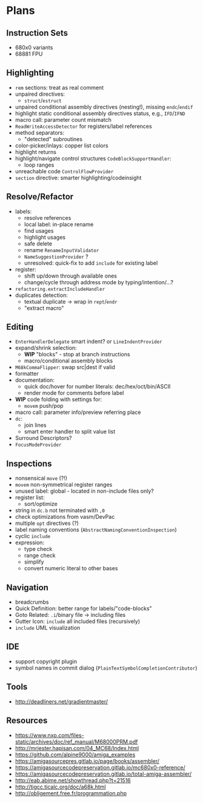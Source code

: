 # Plans

## Instruction Sets

* 680x0 variants
* 68881 FPU

## Highlighting

- `rem` sections: treat as real comment
- unpaired directives:
  - `struct`/`estruct`
- unpaired conditional assembly directives (nesting!), missing `endc`/`endif`
- highlight static conditional assembly directives status, e.g., `IFD`/`IFND`
- macro call: parameter count mismatch
- `ReadWriteAccessDetector` for registers/label references
- method separators:
  - "detected" subroutines
- color-picker/inlays: copper list colors
- highlight returns
- highlight/navigate control structures `CodeBlockSupportHandler`:
  - loop ranges
- unreachable code `ControlFlowProvider`
- `section` directive: smarter highlighting/codeinsight

## Resolve/Refactor

- labels:
  - resolve references
  - local label: in-place rename
  - find usages
  - highlight usages
  - safe delete
  - rename `RenameInputValidator`
  - `NameSuggestionProvider` ?  
  - unresolved: quick-fix to add `include` for existing label
- register:
  - shift up/down through available ones
  - change/cycle through address mode by typing/intention/...?
- `refactoring.extractIncludeHandler`
- duplicates detection:
  - textual duplicate -> wrap in `rept`/`endr`
  - "extract macro"

## Editing

- `EnterHandlerDelegate` smart indent? or `LineIndentProvider`
- expand/shrink selection:
  - **WIP** "blocks" - stop at branch instructions
  - macro/conditional assembly blocks
- `M68kCommaFlipper`: swap src\|dest if valid
- formatter
- documentation:
  - quick doc/hover for number literals: dec/hex/oct/bin/ASCII
  - render mode for comments before label
- **WIP** code folding with settings for:
  - `movem` push/pop
- macro call: parameter info/preview referring place
- `dc`:
  - join lines
  - smart enter handler to split value list
- Surround Descriptors?
- `FocusModeProvider`

## Inspections

- nonsensical `move` (?!)
- `movem` non-symmetrical register ranges
- unused label: global - located in non-include files only?
- register list:
  - sort/optimize
- string in `dc.b` not terminated with `,0`
- check optimizations from vasm/DevPac
- multiple `opt` directives (?)
- label naming conventions (`AbstractNamingConventionInspection`)
- cyclic `include`
- expression:
  - type check
  - range check
  - simplify
  - convert numeric literal to other bases

## Navigation

- breadcrumbs
- Quick Definition: better range for labels/"code-blocks"
- Goto Related: `.i`/binary file -> including files
- Gutter Icon: `include` all included files (recursively)
- `include` UML visualization

## IDE

- support copyright plugin
- symbol names in commit dialog (`PlainTextSymbolCompletionContributor`)

## Tools

- http://deadliners.net/gradientmaster/

## Resources

- https://www.nxp.com/files-static/archives/doc/ref_manual/M68000PRM.pdf
- http://mrjester.hapisan.com/04_MC68/Index.html
- https://github.com/alpine9000/amiga_examples
- https://amigasourcepres.gitlab.io/page/books/assembler/
- https://amigasourcecodepreservation.gitlab.io/mc680x0-reference/
- https://amigasourcecodepreservation.gitlab.io/total-amiga-assembler/
- http://eab.abime.net/showthread.php?t=21516
- http://tigcc.ticalc.org/doc/a68k.html
- http://obligement.free.fr/programmation.php